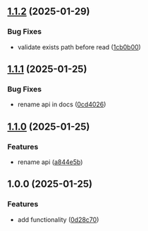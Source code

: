 ## [1.1.2](https://github.com/rodbe-io/lru-cache-fs/compare/v1.1.1...v1.1.2) (2025-01-29)


### Bug Fixes

* validate exists path before read ([1cb0b00](https://github.com/rodbe-io/lru-cache-fs/commit/1cb0b00e4a32c0e7a94b9caf673f0f8663e1bca0))

## [1.1.1](https://github.com/rodbe-io/lru-cache-fs/compare/v1.1.0...v1.1.1) (2025-01-25)


### Bug Fixes

* rename api in docs ([0cd4026](https://github.com/rodbe-io/lru-cache-fs/commit/0cd4026b33d2ed120e84dba1f02c2c09aa8c3f81))

## [1.1.0](https://github.com/rodbe-io/lru-cache-fs/compare/v1.0.0...v1.1.0) (2025-01-25)


### Features

* rename api ([a844e5b](https://github.com/rodbe-io/lru-cache-fs/commit/a844e5b177947863ef117e73e65363e7a276d8c1))

## 1.0.0 (2025-01-25)


### Features

* add functionality ([0d28c70](https://github.com/rodbe-io/lru-cache-fs/commit/0d28c70756c36c965bcb665270fa2f4c6061c592))
